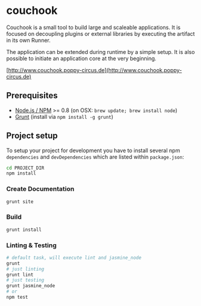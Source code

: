 couchook
========

Couchook is a small tool to build large and scaleable applications. It is focused
on decoupling plugins or external libraries by executing the artifact in its own
Runner. 

The application can be extended during runtime by a simple setup.
It is also possible to initiate an application core at the very beginning.

[http://www.couchook.poppy-circus.de](http://www.couchook.poppy-circus.de)

## Prerequisites

- [Node.js / NPM](http://nodejs.org) >= 0.8 (on OSX: `brew update; brew install node`)
- [Grunt](http://gruntjs.com/) (install via `npm install -g grunt`)

## Project setup

To setup your project for development you have to install several npm `dependencies` and
`devDependencies` which are listed within `package.json`:

~~~bash
cd PROJECT_DIR
npm install
~~~

### Create Documentation

~~~bash
grunt site
~~~

### Build

~~~bash
grunt install
~~~

### Linting & Testing

~~~bash
# default task, will execute lint and jasmine_node
grunt
# just linting
grunt lint
# just testing
grunt jasmine_node
# or
npm test
~~~
